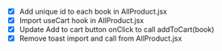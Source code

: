 - [x] Add unique id to each book in AllProduct.jsx
- [x] Import useCart hook in AllProduct.jsx
- [x] Update Add to cart button onClick to call addToCart(book)
- [x] Remove toast import and call from AllProduct.jsx
